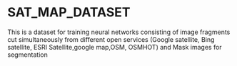 # SAT_MAP_DATASET
This is a dataset for training neural networks consisting of image fragments cut simultaneously from different open services (Google satellite, Bing satellite, ESRI Satellite,google map,OSM, OSMHOT) and Mask images for segmentation
